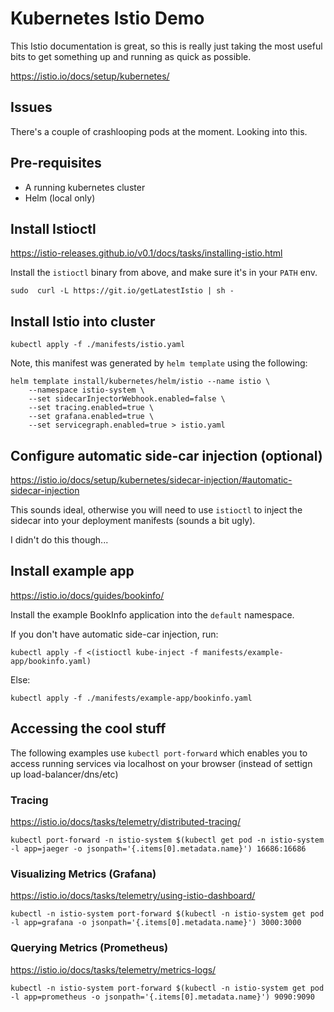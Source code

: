 # Kubernetes Istio Demo

This Istio documentation is great, so this is really just taking the 
most useful bits to get something up and running as quick as possible.

https://istio.io/docs/setup/kubernetes/


## Issues

There's a couple of crashlooping pods at the moment. Looking into this.

## Pre-requisites

- A running kubernetes cluster
- Helm (local only)

## Install Istioctl

https://istio-releases.github.io/v0.1/docs/tasks/installing-istio.html

Install the `istioctl` binary from above, and make sure it's in your `PATH` env.

```
sudo  curl -L https://git.io/getLatestIstio | sh -
```

## Install Istio into cluster

```
kubectl apply -f ./manifests/istio.yaml
```

Note, this manifest was generated by `helm template` using the following:

```
helm template install/kubernetes/helm/istio --name istio \
    --namespace istio-system \
    --set sidecarInjectorWebhook.enabled=false \
    --set tracing.enabled=true \
    --set grafana.enabled=true \
    --set servicegraph.enabled=true > istio.yaml
```

## Configure automatic side-car injection (optional)

https://istio.io/docs/setup/kubernetes/sidecar-injection/#automatic-sidecar-injection

This sounds ideal, otherwise you will need to use `istioctl` to inject the sidecar
into your deployment manifests (sounds a bit ugly).

I didn't do this though...

## Install example app

https://istio.io/docs/guides/bookinfo/


Install the example BookInfo application into the `default` namespace.


If you don't have automatic side-car injection, run:

```
kubectl apply -f <(istioctl kube-inject -f manifests/example-app/bookinfo.yaml)
```

Else: 

```
kubectl apply -f ./manifests/example-app/bookinfo.yaml
```

## Accessing the cool stuff

The following examples use `kubectl port-forward` which enables you to access running services via localhost on your browser (instead of settign up load-balancer/dns/etc)

### Tracing 

https://istio.io/docs/tasks/telemetry/distributed-tracing/

```
kubectl port-forward -n istio-system $(kubectl get pod -n istio-system -l app=jaeger -o jsonpath='{.items[0].metadata.name}') 16686:16686
```

### Visualizing Metrics (Grafana)

https://istio.io/docs/tasks/telemetry/using-istio-dashboard/

```
kubectl -n istio-system port-forward $(kubectl -n istio-system get pod -l app=grafana -o jsonpath='{.items[0].metadata.name}') 3000:3000
```

### Querying Metrics (Prometheus)

https://istio.io/docs/tasks/telemetry/metrics-logs/

```
kubectl -n istio-system port-forward $(kubectl -n istio-system get pod -l app=prometheus -o jsonpath='{.items[0].metadata.name}') 9090:9090
```


